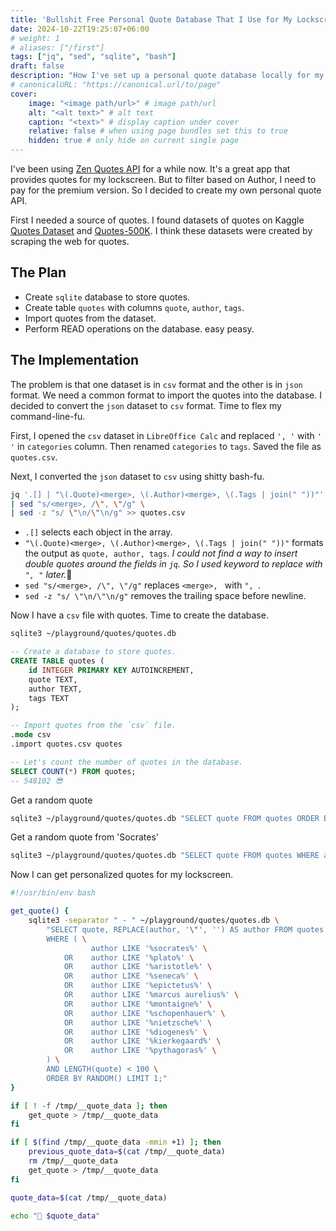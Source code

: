 ```yaml
---
title: 'Bullshit Free Personal Quote Database That I Use for My Lockscreen'
date: 2024-10-22T19:25:07+06:00
# weight: 1
# aliases: ["/first"]
tags: ["jq", "sed", "sqlite", "bash"]
draft: false
description: "How I've set up a personal quote database locally for my lockscreen."
# canonicalURL: "https://canonical.url/to/page"
cover:
    image: "<image path/url>" # image path/url
    alt: "<alt text>" # alt text
    caption: "<text>" # display caption under cover
    relative: false # when using page bundles set this to true
    hidden: true # only hide on current single page
---
```


I've been using [Zen Quotes API](https://zenquotes.io/) for a while now. It's a great app that provides quotes for my lockscreen. But to filter based on Author, I need to pay for the premium version. So I decided to create my own personal quote API.

First I needed a source of quotes. I found datasets of quotes on Kaggle [Quotes Dataset](https://www.kaggle.com/datasets/akmittal/quotes-dataset) and [Quotes-500K](https://www.kaggle.com/datasets/manann/quotes-500k). I think these datasets were created by scraping the web for quotes.

## The Plan
- Create `sqlite` database to store quotes.
- Create table `quotes` with columns `quote`, `author`, `tags`.
- Import quotes from the dataset.
- Perform READ operations on the database.
easy peasy.

## The Implementation
The problem is that one dataset is in `csv` format and the other is in `json` format. We need a common format to import the quotes into the database. I decided to convert the `json` dataset to `csv` format. Time to flex my command-line-fu.

First, I opened the `csv` dataset in `LibreOffice Calc` and replaced `', '` with `' '` in `categories` column. Then renamed `categories` to `tags`. Saved the file as `quotes.csv`.

Next, I converted the `json` dataset to `csv` using shitty bash-fu.
```bash
jq '.[] | "\(.Quote)<merge>, \(.Author)<merge>, \(.Tags | join(" "))"' quotes.json \
| sed "s/<merge>, /\", \"/g" \
| sed -z "s/ \"\n/\"\n/g" >> quotes.csv
```
- `.[]` selects each object in the array.
- `"\(.Quote)<merge>, \(.Author)<merge>, \(.Tags | join(" "))"` formats the output as `quote, author, tags`. *I could not find a way to insert double quotes around the fields in `jq`. So I used <merge> keyword to replace with `", "` later.*🤪
- `sed "s/<merge>, /\", \"/g"` replaces `<merge>, ` with `", `.
- `sed -z "s/ \"\n/\"\n/g"` removes the trailing space before newline.

Now I have a `csv` file with quotes. Time to create the database.
```bash
sqlite3 ~/playground/quotes/quotes.db
```

```sql
-- Create a database to store quotes.
CREATE TABLE quotes (
    id INTEGER PRIMARY KEY AUTOINCREMENT,
    quote TEXT,
    author TEXT,
    tags TEXT
);

-- Import quotes from the `csv` file.
.mode csv
.import quotes.csv quotes

-- Let's count the number of quotes in the database.
SELECT COUNT(*) FROM quotes;
-- 548102 😎
```

Get a random quote
```bash
sqlite3 ~/playground/quotes/quotes.db "SELECT quote FROM quotes ORDER BY RANDOM() LIMIT 1;"
```

Get a random quote from 'Socrates'
```bash
sqlite3 ~/playground/quotes/quotes.db "SELECT quote FROM quotes WHERE author LIKE '%socrates%' ORDER BY RANDOM() LIMIT 1;"
```

Now I can get personalized quotes for my lockscreen.
```bash
#!/usr/bin/env bash

get_quote() {
    sqlite3 -separator " - " ~/playground/quotes/quotes.db \
        "SELECT quote, REPLACE(author, '\"', '') AS author FROM quotes \
        WHERE ( \
                  author LIKE '%socrates%' \
            OR    author LIKE '%plato%' \
            OR    author LIKE '%aristotle%' \
            OR    author LIKE '%seneca%' \
            OR    author LIKE '%epictetus%' \
            OR    author LIKE '%marcus aurelius%' \
            OR    author LIKE '%montaigne%' \
            OR    author LIKE '%schopenhauer%' \
            OR    author LIKE '%nietzsche%' \
            OR    author LIKE '%diogenes%' \
            OR    author LIKE '%kierkegaard%' \
            OR    author LIKE '%pythagoras%' \
        ) \
        AND LENGTH(quote) < 100 \
        ORDER BY RANDOM() LIMIT 1;"
}

if [ ! -f /tmp/__quote_data ]; then
    get_quote > /tmp/__quote_data
fi

if [ $(find /tmp/__quote_data -mmin +1) ]; then
    previous_quote_data=$(cat /tmp/__quote_data)
    rm /tmp/__quote_data
    get_quote > /tmp/__quote_data
fi

quote_data=$(cat /tmp/__quote_data)

echo "📜 $quote_data"
```
